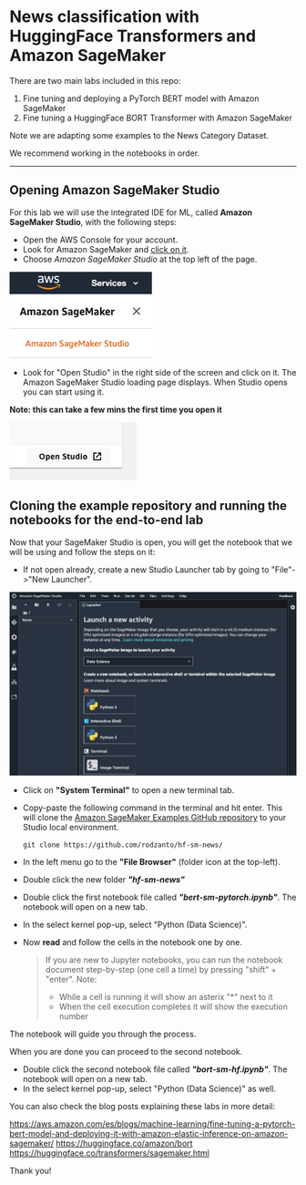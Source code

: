 # News classification with HuggingFace Transformers and Amazon SageMaker

There are two main labs included in this repo:
1. Fine tuning and deploying a PyTorch BERT model with Amazon SageMaker
2. Fine tuning a HuggingFace BORT Transformer with Amazon SageMaker

Note we are adapting some examples to the News Category Dataset.

We recommend working in the notebooks in order.

---

## **Opening Amazon SageMaker Studio**

For this lab we will use the integrated IDE for ML, called **Amazon SageMaker Studio**, with the following steps:
* Open the AWS Console for your account.
* Look for Amazon SageMaker and [click on it](https://eu-west-1.console.aws.amazon.com/sagemaker/home?region=eu-west-1#/landing).
* Choose *Amazon SageMaker Studio* at the top left of the page.

![Amazon Sagemaker Studio](./images/screen2.png)

* Look for "Open Studio" in the right side of the screen and click on it. The Amazon SageMaker Studio loading page displays. When Studio opens you can start using it. 

**Note: this can take a few mins the first time you open it**

![Open Studio](./images/screen1.png)

## **Cloning the example repository and running the notebooks for the end-to-end lab**

Now that your SageMaker Studio is open, you will get the notebook that we will be using and follow the steps on it:
* If not open already, create a new Studio Launcher tab by going to "File"->"New Launcher".

![screen3](./images/screen3.png)

* Click on **"System Terminal"** to open a new terminal tab.
* Copy-paste the following command in the terminal and hit enter. This will clone the [Amazon SageMaker Examples GitHub repository](https://github.com/aws/amazon-sagemaker-examples/) to your Studio local environment.
    ```
    git clone https://github.com/rodzanto/hf-sm-news/
    ```

* In the left menu go to the **"File Browser"** (folder icon at the top-left).
* Double click the new folder ***"hf-sm-news"***
* Double click the first notebook file called ***"bert-sm-pytorch.ipynb"***. The notebook will open on a new tab.
* In the select kernel pop-up, select "Python (Data Science)".
* Now **read** and follow the cells in the notebook one by one.
    > If you are new to Jupyter notebooks, you can run the notebook document step-by-step (one cell a time) by pressing "shift" + "enter". Note:
    > * While a cell is running it will show an asterix "*" next to it
    > * When the cell execution completes it will show the execution number

The notebook will guide you through the process.

When you are done you can proceed to the second notebook.

* Double click the second notebook file called ***"bort-sm-hf.ipynb"***. The notebook will open on a new tab.
* In the select kernel pop-up, select "Python (Data Science)" as well.

You can also check the blog posts explaining these labs in more detail:

https://aws.amazon.com/es/blogs/machine-learning/fine-tuning-a-pytorch-bert-model-and-deploying-it-with-amazon-elastic-inference-on-amazon-sagemaker/
https://huggingface.co/amazon/bort
https://huggingface.co/transformers/sagemaker.html

Thank you!

